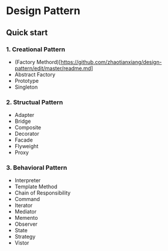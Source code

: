 # Design Pattern

## Quick start

### 1. Creational Pattern

   - (Factory Methord)[https://github.com/zhaotianxiang/design-pattern/edit/master/readme.md]
   - Abstract Factory
   - Prototype
   - Singleton

### 2. Structual Pattern

   - Adapter
   - Bridge
   - Composite
   - Decorator
   - Facade
   - Flyweight
   - Proxy

### 3. Behavioral Pattern

   - Interpreter
   - Template Method
   - Chain of Responsibility
   - Command
   - Iterator
   - Mediator
   - Memento
   - Observer
   - State
   - Strategy
   - Vistor

